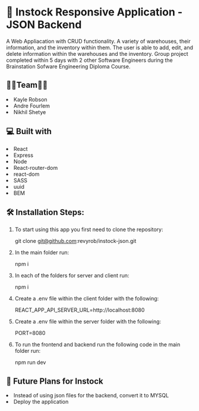 # 🚀 Instock Responsive Application -  JSON Backend 
A Web Appliacation with CRUD functionality.  A variety of warehouses, their information, and the inventory within them.  The user is able to add, edit, and delete information within the warehouses and the inventory.  Group project completed within 5 days with 2 other Software Engineers during the Brainstation Sofware Engineering Diploma Course.   

## 👩‍💻Team👨‍💻
<li>Kayle Robson</li>
<li>Andre Fourlem</li>
<li>Nikhil Shetye</li>


## 💻 Built with
<li>React</li>
<li>Express</li>
<li>Node</li>
<li>React-router-dom</li>
<li>react-dom</li>
<li>SASS</li>
<li>uuid</li>
<li>BEM</li>

## 🛠️ Installation Steps:
1. To start using this app you first need to clone the repository:

    git clone git@github.com:revyrob/instock-json.git
    
2. In the main folder run:

    npm i    

3. In each of the folders for server and client run:

    npm i

4. Create a .env file within the client folder with the following:

    REACT_APP_API_SERVER_URL=http://localhost:8080
    
5. Create a .env file within the server folder with the following:

    PORT=8080

6. To run the frontend and backend run the following code in the main folder run:

    npm run dev
    


## 🔮 Future Plans for Instock

<li>Instead of using json files for the backend, convert it to MYSQL</li>
<li>Deploy the application</li>



